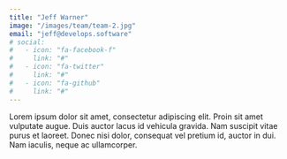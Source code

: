 ```yaml
---
title: "Jeff Warner"
image: "/images/team/team-2.jpg"
email: "jeff@develops.software"
# social:
#   - icon: "fa-facebook-f"
#     link: "#"
#   - icon: "fa-twitter"
#     link: "#"
#   - icon: "fa-github"
#     link: "#"
---
```


Lorem ipsum dolor sit amet, consectetur adipiscing elit. Proin sit amet vulputate augue. Duis auctor lacus id vehicula gravida. Nam suscipit vitae purus et laoreet.
Donec nisi dolor, consequat vel pretium id, auctor in dui. Nam iaculis, neque ac ullamcorper.